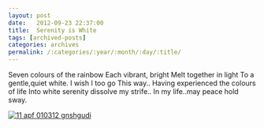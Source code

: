 ```yaml
---
layout: post
date:	2012-09-23 22:37:00
title:  Serenity is White
tags: [archived-posts]
categories: archives
permalink: /:categories/:year/:month/:day/:title/
---
```

Seven colours of the rainbow
Each vibrant, bright
Melt together in light
To a gentle,quiet white.
I wish I too go
This way..
Having experienced the colours of life
Into white serenity dissolve my strife..
In my life..may peace hold sway.


<a href="http://s1264.photobucket.com/albums/jj483/mnypx/?action=view&amp;current=IMG_4573.jpg" target="_blank"><img src="http://i1264.photobucket.com/albums/jj483/mnypx/IMG_4573.jpg" border="0" alt="11 apf 010312 gnshgudi"></a>
